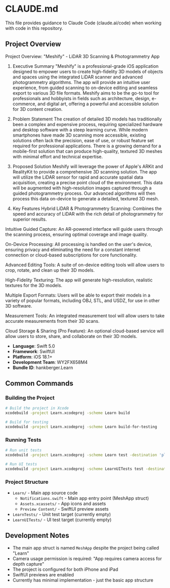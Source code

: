 # CLAUDE.md

This file provides guidance to Claude Code (claude.ai/code) when working with code in this repository.

## Project Overview

Project Overview: "Meshify" - LiDAR 3D Scanning & Photogrammetry App
1. Executive Summary
"Meshify" is a professional-grade iOS application designed to empower users to create high-fidelity 3D models of objects and spaces using the integrated LiDAR scanner and advanced photogrammetry algorithms. The app will provide an intuitive user experience, from guided scanning to on-device editing and seamless export to various 3D file formats. Meshify aims to be the go-to tool for professionals and hobbyists in fields such as architecture, design, e-commerce, and digital art, offering a powerful and accessible solution for 3D content creation.

2. Problem Statement
The creation of detailed 3D models has traditionally been a complex and expensive process, requiring specialized hardware and desktop software with a steep learning curve. While modern smartphones have made 3D scanning more accessible, existing solutions often lack the precision, ease of use, or robust feature set required for professional applications. There is a growing demand for a mobile-first solution that can produce high-quality, textured 3D meshes with minimal effort and technical expertise.

3. Proposed Solution
Meshify will leverage the power of Apple's ARKit and RealityKit to provide a comprehensive 3D scanning solution. The app will utilize the LiDAR sensor for rapid and accurate spatial data acquisition, creating a precise point cloud of the environment. This data will be augmented with high-resolution images captured through a guided photogrammetry process. Our advanced algorithms will then process this data on-device to generate a detailed, textured 3D mesh.

4. Key Features
Hybrid LiDAR & Photogrammetry Scanning: Combines the speed and accuracy of LiDAR with the rich detail of photogrammetry for superior results.

Intuitive Guided Capture: An AR-powered interface will guide users through the scanning process, ensuring optimal coverage and image quality.

On-Device Processing: All processing is handled on the user's device, ensuring privacy and eliminating the need for a constant internet connection or cloud-based subscriptions for core functionality.

Advanced Editing Tools: A suite of on-device editing tools will allow users to crop, rotate, and clean up their 3D models.

High-Fidelity Texturing: The app will generate high-resolution, realistic textures for the 3D models.

Multiple Export Formats: Users will be able to export their models in a variety of popular formats, including OBJ, STL, and USDZ, for use in other 3D software.

Measurement Tools: An integrated measurement tool will allow users to take accurate measurements from their 3D scans.

Cloud Storage & Sharing (Pro Feature): An optional cloud-based service will allow users to store, share, and collaborate on their 3D models.

- **Language**: Swift 5.0
- **Framework**: SwiftUI
- **Platform**: iOS 18.1+
- **Development Team**: WY2FX658M4
- **Bundle ID**: hankberger.Learn

## Common Commands

### Building the Project
```bash
# Build the project in Xcode
xcodebuild -project Learn.xcodeproj -scheme Learn build

# Build for testing
xcodebuild -project Learn.xcodeproj -scheme Learn build-for-testing
```

### Running Tests
```bash
# Run unit tests
xcodebuild -project Learn.xcodeproj -scheme Learn test -destination 'platform=iOS Simulator,name=iPhone 15'

# Run UI tests
xcodebuild -project Learn.xcodeproj -scheme LearnUITests test -destination 'platform=iOS Simulator,name=iPhone 15'
```

### Project Structure
- `Learn/` - Main app source code
  - `Notifications.swift` - Main app entry point (MeshApp struct)
  - `Assets.xcassets/` - App icons and assets
  - `Preview Content/` - SwiftUI preview assets
- `LearnTests/` - Unit test target (currently empty)
- `LearnUITests/` - UI test target (currently empty)

## Development Notes

- The main app struct is named `MeshApp` despite the project being called "Learn"
- Camera usage permission is required: "App requires camera access for depth capture"
- The project is configured for both iPhone and iPad
- SwiftUI previews are enabled
- Currently has minimal implementation - just the basic app structure